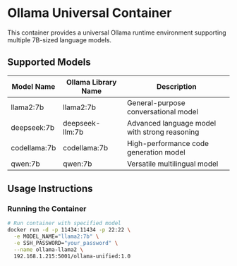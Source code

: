 # Ollama Universal Container

This container provides a universal Ollama runtime environment supporting multiple 7B-sized language models.

## Supported Models

| Model Name | Ollama Library Name | Description |
|------------|-------------------|-------------|
| llama2:7b | llama2:7b | General-purpose conversational model |
| deepseek:7b | deepseek-llm:7b | Advanced language model with strong reasoning |
| codellama:7b | codellama:7b | High-performance code generation model |
| qwen:7b | qwen:7b | Versatile multilingual model |

## Usage Instructions

### Running the Container

```bash
# Run container with specified model
docker run -d -p 11434:11434 -p 22:22 \
  -e MODEL_NAME="llama2:7b" \
  -e SSH_PASSWORD="your_password" \
  --name ollama-llama2 \
  192.168.1.215:5001/ollama-unified:1.0
